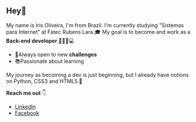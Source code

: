 ## Hey👋

My name is Iris Oliveira, I'm from Brazil.
I'm currently studying "Sistemas para Internet" at Fatec Rubens Lara.🎓
My goal is to become and work as a **Back-end developer**.👩🏻‍💻💻


 - 🔎Always open to new **challenges**
 - 📚Passionate about learning

My journey as becoming a dev is just beginning, but I already have notions on Python, CSS3 and HTML5.👾

**Reach me out** 👇

 - [LinkedIn](https://www.linkedin.com/in/iris-oliveira-06218319b/)
 - [Facebook](https://www.facebook.com/irisoliveira00/)
